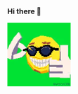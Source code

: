 ### Hi there 👋


![](https://github.com/Konge5678/Konge5678/blob/main/spinning-green-thumbs-up-emoji-emoji.gif)
